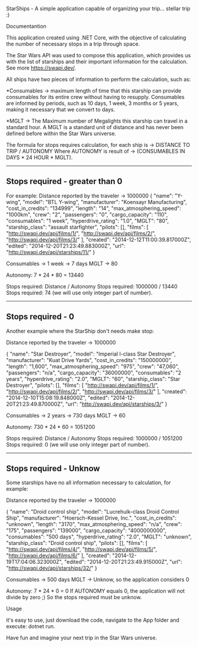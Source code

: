 StarShips - A simple application capable of organizing your trip... stellar trip :)

Documentantion


This application created using .NET Core, with the objective of calculating the number of necessary stops in a trip through space.

The Star Wars API was used to compose this application, which provides us with the list of starships and their important information for the calculation. See more https://swapi.dev/.


All ships have two pieces of information to perform the calculation, such as: 

*Consumables -> maximum length of time that this starship can provide consumables for its entire crew without having to resupply.
Consumables are informed by periods, such as 10 days, 1 week, 3 months or 5 years, making it necessary that we convert to days.

*MGLT -> The Maximum number of Megalights this starship can travel in a standard hour. A MGLT is a standard unit of distance and has never been defined before within the Star Wars universe.

The formula for stops requires calculation, for each ship is -> DISTANCE TO TRIP / AUTONOMY
Where AUTONOMY is result of -> (CONSUMABLES IN DAYS * 24 HOUR * MGLT).


------------------------------------------------------------------------------
Stops required - greater than 0
------------------------------------------------------------------------------

For example: Distance reported by the traveler -> 1000000 
{
    "name": "Y-wing",
    "model": "BTL Y-wing",
    "manufacturer": "Koensayr Manufacturing",
    "cost_in_credits": "134999",
    "length": "14",
    "max_atmosphering_speed": "1000km",
    "crew": "2",
    "passengers": "0",
    "cargo_capacity": "110",
    "consumables": "1 week",
    "hyperdrive_rating": "1.0",
    "MGLT": "80",
    "starship_class": "assault starfighter",
    "pilots": [],
    "films": [
    "http://swapi.dev/api/films/1/",
    "http://swapi.dev/api/films/2/",
    "http://swapi.dev/api/films/3/"
    ],
    "created": "2014-12-12T11:00:39.817000Z",
    "edited": "2014-12-20T21:23:49.883000Z",
    "url": "http://swapi.dev/api/starships/11/"
} 


Consumables -> 1 week -> 7 days
MGLT -> 80

Autonomy: 7 * 24 * 80 = 13440

Stops required: Distance / Autonomy
Stops required: 1000000 / 13440 
Stops required: 74 (we will use only integer part of number).


------------------------------------------------------------------------------
Stops required - 0
------------------------------------------------------------------------------

Another example where the StarShip don't needs make stop:

Distance reported by the traveler -> 1000000

{
    "name": "Star Destroyer",
    "model": "Imperial I-class Star Destroyer",
    "manufacturer": "Kuat Drive Yards",
    "cost_in_credits": "150000000",
    "length": "1,600",
    "max_atmosphering_speed": "975",
    "crew": "47,060",
    "passengers": "n/a",
    "cargo_capacity": "36000000",
    "consumables": "2 years",
    "hyperdrive_rating": "2.0",
    "MGLT": "60",
    "starship_class": "Star Destroyer",
    "pilots": [],
    "films": [
        "http://swapi.dev/api/films/1/",
        "http://swapi.dev/api/films/2/",
        "http://swapi.dev/api/films/3/"
    ],
    "created": "2014-12-10T15:08:19.848000Z",
    "edited": "2014-12-20T21:23:49.870000Z",
    "url": "http://swapi.dev/api/starships/3/"
}

Consumables -> 2 years -> 730 days
MGLT -> 60

Autonomy: 730 * 24 * 60 = 1051200

Stops required: Distance / Autonomy
Stops required: 1000000 / 1051200 
Stops required: 0 (we will use only integer part of number).


------------------------------------------------------------------------------
Stops required - Unknow
------------------------------------------------------------------------------

Some starships have no all information necessary to calculation, for example:

Distance reported by the traveler -> 1000000

{
    "name": "Droid control ship",
    "model": "Lucrehulk-class Droid Control Ship",
    "manufacturer": "Hoersch-Kessel Drive, Inc.",
    "cost_in_credits": "unknown",
    "length": "3170",
    "max_atmosphering_speed": "n/a",
    "crew": "175",
    "passengers": "139000",
    "cargo_capacity": "4000000000",
    "consumables": "500 days",
    "hyperdrive_rating": "2.0",
    "MGLT": "unknown",
    "starship_class": "Droid control ship",
    "pilots": [],
    "films": [
        "http://swapi.dev/api/films/4/",
        "http://swapi.dev/api/films/5/",
        "http://swapi.dev/api/films/6/"
    ],
    "created": "2014-12-19T17:04:06.323000Z",
    "edited": "2014-12-20T21:23:49.915000Z",
    "url": "http://swapi.dev/api/starships/32/"
}

Consumables -> 500 days
MGLT -> Unknow, so the application considers 0

Autonomy: 7 * 24 * 0 = 0
If AUTONOMY equals 0, the application will not divide by zero ;)
So the stops required must be unknow.



Usage

it's easy to use, just download the code, navigate to the App folder and execute: dotnet run.

Have fun and imagine your next trip in the Star Wars universe.



